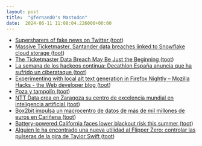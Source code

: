 ```yaml
---
layout: post
title:  "@fernand0's Mastodon"
date:  2024-06-11 11:08:04.226000+00:00
---
```

*  [Supersharers of fake news on Twitter   ](https://www.science.org/doi/10.1126/science.adl4435) ([toot](https://mastodon.social/@fernand0/112597669263815544))
*  [Massive Ticketmaster, Santander data breaches linked to Snowflake cloud storage ](https://www.theverge.com/2024/5/31/24168984/ticketmaster-santander-data-breach-snowflake-cloud-storag) ([toot](https://mastodon.social/@fernand0/112597592101394863))
*  [The Ticketmaster Data Breach May Be Just the Beginning ](https://www.wired.com/story/snowflake-breach-ticketmaster-santander-ticketek-hacked) ([toot](https://mastodon.social/@fernand0/112597188818919430))
*  [La semana de los hackeos continua: Decathlon España anuncia que ha sufrido un ciberataque  ](https://www.eleconomista.es/tecnologia/noticias/12842722/05/24/la-semana-de-los-hackeos-continua-decathlon-espana-anuncia-que-ha-sufrido-un-ciberataque.html) ([toot](https://mastodon.social/@fernand0/112597125852180964))
*  [Experimenting with local alt text generation in Firefox Nightly – Mozilla Hacks - the Web developer blog ](https://hacks.mozilla.org/2024/05/experimenting-with-local-alt-text-generation-in-firefox-nightly) ([toot](https://mastodon.social/@fernand0/112596775085766858))
*  [Poza y tampolín ](https://www.flickr.com/photos/fernand0/53763795403) ([toot](https://mastodon.social/@fernand0/112595439660613042))
*  [NTT Data crea en Zaragoza su centro de excelencia mundial en inteligencia artificial  ](https://www.eleconomista.es/actualidad/noticias/12843554/05/24/ntt-data-crea-en-zaragoza-su-centro-de-excelencia-mundial-en-inteligencia-artificial.html) ([toot](https://mastodon.social/@fernand0/112595383457345969))
*  [Box2bit impulsa un macrocentro de datos de más de mil millones de euros en Cariñena  ](https://www.heraldo.es/noticias/aragon/2024/06/02/box2bit-impulsa-centro-datos-mil-millones-carinena-1737919.html) ([toot](https://mastodon.social/@fernand0/112593489439642169))
*  [Battery-powered California faces lower blackout risk this summer ](https://www.mercurynews.com/2024/05/30/battery-powered-california-faces-lower-blackout-risk-this-summer) ([toot](https://mastodon.social/@fernand0/112593212946410827))
*  [Alguien le ha encontrado una nueva utilidad al Flipper Zero: controlar las pulseras de la gira de Taylor Swift ](https://www.xataka.com/seguridad/alguien-le-ha-encontrado-nueva-utilidad-al-flipper-zero-controlar-pulseras-gira-taylor-swif) ([toot](https://mastodon.social/@fernand0/112593078208608945))
